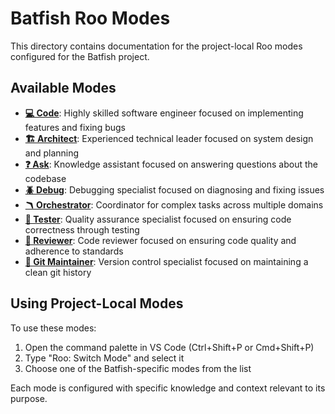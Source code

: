 # Batfish Roo Modes

This directory contains documentation for the project-local Roo modes configured for the Batfish project.

## Available Modes

- **[💻 Code](code_mode.md)**: Highly skilled software engineer focused on implementing features and fixing bugs
- **[🏗️ Architect](architect_mode.md)**: Experienced technical leader focused on system design and planning
- **[❓ Ask](ask_mode.md)**: Knowledge assistant focused on answering questions about the codebase
- **[🪲 Debug](debug_mode.md)**: Debugging specialist focused on diagnosing and fixing issues
- **[🪃 Orchestrator](orchestrator_mode.md)**: Coordinator for complex tasks across multiple domains
- **[🧪 Tester](tester_mode.md)**: Quality assurance specialist focused on ensuring code correctness through testing
- **[👀 Reviewer](reviewer_mode.md)**: Code reviewer focused on ensuring code quality and adherence to standards
- **[🔄 Git Maintainer](git_maintainer_mode.md)**: Version control specialist focused on maintaining a clean git history

## Using Project-Local Modes

To use these modes:

1. Open the command palette in VS Code (Ctrl+Shift+P or Cmd+Shift+P)
2. Type "Roo: Switch Mode" and select it
3. Choose one of the Batfish-specific modes from the list

Each mode is configured with specific knowledge and context relevant to its purpose.
